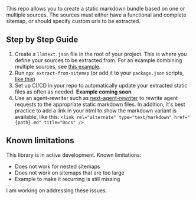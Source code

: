 This repo allows you to create a static markdown bundle based on one or multiple sources. The sources must either have a functional and complete sitemap, or should specify custom urls to be extracted.

## Step by Step Guide

1. Create a `llmtext.json` file in the root of your project. This is where you define your sources to be extracted from. For an example combining multiple sources, see [this example](https://github.com/janwilmake/parallel-llmtext/blob/main/llmtext.json).
2. Run `npx extract-from-sitemap` (or add it to your `package.json` scripts, [like this](https://github.com/janwilmake/parallel-llmtext/blob/main/package.json))
3. Set up CI/CD in your repo to automatically update your extracted static files as often as needed. **Example coming soon**
4. Use an agent-rewriter such as [next-agent-rewriter](../next-agent-rewriter) to rewrite agent requests to the appropriate static markdown files. In addition, it's best practice to add a link in your html to show the markdown variant is available, like this: `<link rel="alternate" type="text/markdown" href="{path}.md" title="Docs" />`

## Known limitations

This library is in active development. Known limitations:

- Does not work for nested sitemaps
- Does not work on sitemaps that are too large
- Example to make it recurring is still missing

I am working on addressing these issues.
